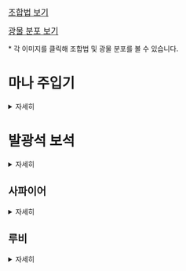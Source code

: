 <big>[조합법 보기](./recipe/Recipe.md)</big>

<big>[광물 분포 보기](./worldgen/OreGen.md)</big>

\* 각 이미지를 클릭해 조합법 및 광물 분포를 볼 수 있습니다.

# 마나 주입기

<details>
<summary>자세히</summary>


<img alt="mana_injector_ex.gif" src="../image/gui/mana_injector_screen.gif" align="top"/>[<img alt="mana_injector.png" height="80" src="../image/block/mana_injector.png" width="80"/>](./recipe/Recipe.md#마나-주입기)

- 레벨을 사용해 아이템을 제작하는 조합대입니다.

</details>

# 발광석 보석

<details>
<summary>자세히</summary>


[![glowstone_gem.png](../image/item/glowstone_gem.png)](./recipe/Recipe.md#발광-보석)
[![enchanted_glowstone_gem.png](../image/item/enchanted_glowstone_gem.png)](./recipe/Recipe.md#마법이-부여된-발광-보석)
[<img alt="glowstone_gem_block.png" height="80" src="../image/block/glowstone_gem_block.png" width="80"/>](./recipe/Recipe.md#발광-보석-블록)

- 발광석을 화로에 녹여서 만듭니다.


- 빛과 관련된 아이템들을 만드는데 사용됩니다.

## 발광 보석 랜턴

[![glowstone_gem_lanttern.png](../image/item/glowstone_gem_lanttern.png)](./recipe/Recipe.md#발광-보석-랜턴)
[<img alt="glowstone_gem_lantern.png" height="80" src="../image/block/glowstone_gem_lantern.png" width="80"/>](./recipe/Recipe.md#발광-보석-랜턴)
[<img alt="glowstone_gem_lantern_hanging.png" height="80" src="../image/block/glowstone_gem_lantern_hanging.png" width="80"/>](./recipe/Recipe.md#발광-보석-랜턴)
[<img alt="glowstone_gem_lantern_fixed.png" height="80" src="../image/block/glowstone_gem_lantern_fixed.png" width="80"/>](./recipe/Recipe.md#발광-보석-랜턴)

- 들고 있으면 상시 야간투시 효과인 랜턴의 불빛 효과를 받습니다.


- 레벨이 높을 수록 더 좋은 시야를 갖습니다.
    - 레벨1: 야간 투시의 5% 강도
    - 레벨2: 야간 투시의 15% 강도
    - 레벨3: 야간 투시의 100% 강도


- 블록 형태에서도 레벨에 따라 밝기가 달라집니다.
    - 레벨1: 밝기 레벨 5
    - 레벨2: 밝기 레벨 10
    - 레벨3: 밝기 레벨 15


- Curios 모드를 지원합니다. 벨트 슬롯에 착용해보세요.

### 랜턴의 불빛 이펙트 아이콘

<img alt="light_vision.png" height="80" src="../image/effect/light_vision.png" width="80"/>

### 발광 보석 랜턴 들고 있는 모습

<img alt="glowstone_gem_lantern_model_in_hand.jpeg" src="../image/screenshot/glowstone_gem_lantern_model_in_hand.jpeg" width="100" title="손에 들고 있을 때"/>
<img alt="glowstone_gem_lantern_model_in_curios.jpeg" src="../image/screenshot/glowstone_gem_lantern_model_in_curios.jpeg" width="100" title="Curios 벨트 슬롯에 장착했을 때"/>

왼쪽: 손에 들고 있을 때<br>
오른쪽: Curios 벨트 슬롯에 장착했을 때

## 빛의 지팡이

[![light_staff.png](../image/item/light_staff.png)](./recipe/Recipe.md#빛의-지팡이)
![light_orb.gif](../image/particle/light_orb.gif)

- 우클릭으로 빛 오브 블록을 설치합니다.


- 내구도는 300이며, 사용할 때마다 줄어듭니다.


- 발광석 보석으로 수리할 수 있습니다.


- 내구성 및 수선 인첸트를 붙일 수 있습니다.

</details>

## 사파이어

<details>
<summary>자세히</summary>


[![sapphire.png](../image/item/sapphire.png)](./recipe/Recipe.md#사파이어)
[![enchanted_sapphire.png](../image/item/enchanted_sapphire.png)](./recipe/Recipe.md#마법이-부여된-사파이어)
[<img alt="sapphire_block.png" height="80" src="../image/block/sapphire_block.png" width="80"/>](./recipe/Recipe.md#사파이어-블록)
[<img alt="sapphire_ore.png" height="80" src="../image/block/sapphire_ore.png" width="80"/>](./worldgen/OreGen.md#사파이어)
[<img alt="deepslate_sapphire_ore.png" height="80" src="../image/block/deepslate_sapphire_ore.png" width="80"/>](./worldgen/OreGen.md#사파이어)

- 물과 관련된 아이템을 제작하는데 사용됩니다.

</details>

## 루비

<details>
<summary>자세히</summary>


[![ruby.png](../image/item/ruby.png)](./recipe/Recipe.md#루비)
[![enchanted_ruby.png](../image/item/enchanted_ruby.png)](./recipe/Recipe.md#마법이-부여된-루비)
[<img alt="ruby_block.png" height="80" src="../image/block/ruby_block.png" width="80"/>](./recipe/Recipe.md#루비-블록)
[<img alt="ruby_ore.png" height="80" src="../image/block/ruby_ore.png" width="80"/>](./worldgen/OreGen.md#루비)
[<img alt="deepslate_ruby_ore.png" height="80" src="../image/block/deepslate_ruby_ore.png" width="80"/>](./worldgen/OreGen.md#루비)

- 불과 관련된 아이템을 제작하는데 사용됩니다.

</details>
